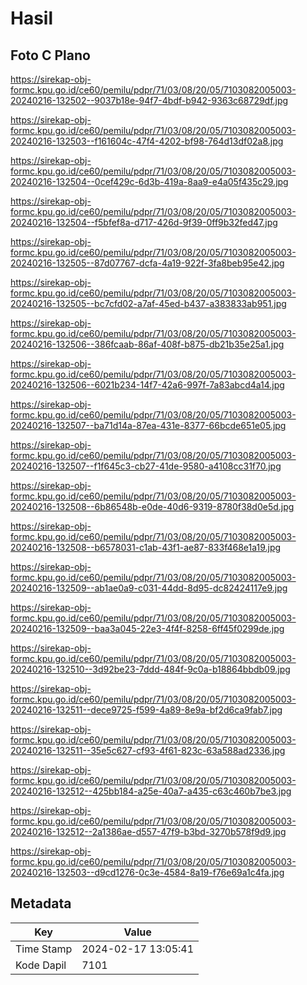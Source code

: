 # Hasil

## Foto C Plano

https://sirekap-obj-formc.kpu.go.id/ce60/pemilu/pdpr/71/03/08/20/05/7103082005003-20240216-132502--9037b18e-94f7-4bdf-b942-9363c68729df.jpg

https://sirekap-obj-formc.kpu.go.id/ce60/pemilu/pdpr/71/03/08/20/05/7103082005003-20240216-132503--f161604c-47f4-4202-bf98-764d13df02a8.jpg

https://sirekap-obj-formc.kpu.go.id/ce60/pemilu/pdpr/71/03/08/20/05/7103082005003-20240216-132504--0cef429c-6d3b-419a-8aa9-e4a05f435c29.jpg

https://sirekap-obj-formc.kpu.go.id/ce60/pemilu/pdpr/71/03/08/20/05/7103082005003-20240216-132504--f5bfef8a-d717-426d-9f39-0ff9b32fed47.jpg

https://sirekap-obj-formc.kpu.go.id/ce60/pemilu/pdpr/71/03/08/20/05/7103082005003-20240216-132505--87d07767-dcfa-4a19-922f-3fa8beb95e42.jpg

https://sirekap-obj-formc.kpu.go.id/ce60/pemilu/pdpr/71/03/08/20/05/7103082005003-20240216-132505--bc7cfd02-a7af-45ed-b437-a383833ab951.jpg

https://sirekap-obj-formc.kpu.go.id/ce60/pemilu/pdpr/71/03/08/20/05/7103082005003-20240216-132506--386fcaab-86af-408f-b875-db21b35e25a1.jpg

https://sirekap-obj-formc.kpu.go.id/ce60/pemilu/pdpr/71/03/08/20/05/7103082005003-20240216-132506--6021b234-14f7-42a6-997f-7a83abcd4a14.jpg

https://sirekap-obj-formc.kpu.go.id/ce60/pemilu/pdpr/71/03/08/20/05/7103082005003-20240216-132507--ba71d14a-87ea-431e-8377-66bcde651e05.jpg

https://sirekap-obj-formc.kpu.go.id/ce60/pemilu/pdpr/71/03/08/20/05/7103082005003-20240216-132507--f1f645c3-cb27-41de-9580-a4108cc31f70.jpg

https://sirekap-obj-formc.kpu.go.id/ce60/pemilu/pdpr/71/03/08/20/05/7103082005003-20240216-132508--6b86548b-e0de-40d6-9319-8780f38d0e5d.jpg

https://sirekap-obj-formc.kpu.go.id/ce60/pemilu/pdpr/71/03/08/20/05/7103082005003-20240216-132508--b6578031-c1ab-43f1-ae87-833f468e1a19.jpg

https://sirekap-obj-formc.kpu.go.id/ce60/pemilu/pdpr/71/03/08/20/05/7103082005003-20240216-132509--ab1ae0a9-c031-44dd-8d95-dc82424117e9.jpg

https://sirekap-obj-formc.kpu.go.id/ce60/pemilu/pdpr/71/03/08/20/05/7103082005003-20240216-132509--baa3a045-22e3-4f4f-8258-6ff45f0299de.jpg

https://sirekap-obj-formc.kpu.go.id/ce60/pemilu/pdpr/71/03/08/20/05/7103082005003-20240216-132510--3d92be23-7ddd-484f-9c0a-b18864bbdb09.jpg

https://sirekap-obj-formc.kpu.go.id/ce60/pemilu/pdpr/71/03/08/20/05/7103082005003-20240216-132511--dece9725-f599-4a89-8e9a-bf2d6ca9fab7.jpg

https://sirekap-obj-formc.kpu.go.id/ce60/pemilu/pdpr/71/03/08/20/05/7103082005003-20240216-132511--35e5c627-cf93-4f61-823c-63a588ad2336.jpg

https://sirekap-obj-formc.kpu.go.id/ce60/pemilu/pdpr/71/03/08/20/05/7103082005003-20240216-132512--425bb184-a25e-40a7-a435-c63c460b7be3.jpg

https://sirekap-obj-formc.kpu.go.id/ce60/pemilu/pdpr/71/03/08/20/05/7103082005003-20240216-132512--2a1386ae-d557-47f9-b3bd-3270b578f9d9.jpg

https://sirekap-obj-formc.kpu.go.id/ce60/pemilu/pdpr/71/03/08/20/05/7103082005003-20240216-132503--d9cd1276-0c3e-4584-8a19-f76e69a1c4fa.jpg


## Metadata

| Key        | Value               |
| ---------- | ------------------- |
| Time Stamp | 2024-02-17 13:05:41 |
| Kode Dapil | 7101                |



